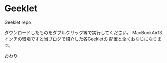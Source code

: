 Geeklet
=======

Geeklet repo

ダウンロードしたものをダブルクリック等で実行してください。
MacBookAir13インチの環境ですと当ブログで紹介した各Geekletの
配置と全くおなじになります。

おわり
